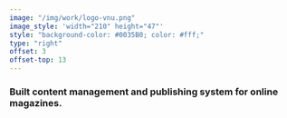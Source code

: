 ```yaml
---
image: "/img/work/logo-vnu.png"
image_style: 'width="210" height="47"'
style: "background-color: #0035B0; color: #fff;"
type: "right"
offset: 3
offset-top: 13
---
```

### Built content management and publishing system for online magazines.
